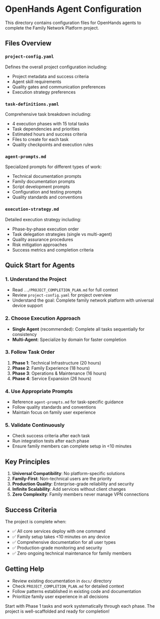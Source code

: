 # OpenHands Agent Configuration

This directory contains configuration files for OpenHands agents to complete the Family Network Platform project.

## Files Overview

### `project-config.yaml`
Defines the overall project configuration including:
- Project metadata and success criteria
- Agent skill requirements
- Quality gates and communication preferences
- Execution strategy preferences

### `task-definitions.yaml`
Comprehensive task breakdown including:
- 4 execution phases with 15 total tasks
- Task dependencies and priorities
- Estimated hours and success criteria
- Files to create for each task
- Quality checkpoints and execution rules

### `agent-prompts.md`
Specialized prompts for different types of work:
- Technical documentation prompts
- Family documentation prompts
- Script development prompts
- Configuration and testing prompts
- Quality standards and conventions

### `execution-strategy.md`
Detailed execution strategy including:
- Phase-by-phase execution order
- Task delegation strategies (single vs multi-agent)
- Quality assurance procedures
- Risk mitigation approaches
- Success metrics and completion criteria

## Quick Start for Agents

### 1. Understand the Project
- Read `../PROJECT_COMPLETION_PLAN.md` for full context
- Review `project-config.yaml` for project overview
- Understand the goal: Complete family network platform with universal device support

### 2. Choose Execution Approach
- **Single Agent** (recommended): Complete all tasks sequentially for consistency
- **Multi-Agent**: Specialize by domain for faster completion

### 3. Follow Task Order
1. **Phase 1**: Technical Infrastructure (20 hours)
2. **Phase 2**: Family Experience (18 hours)
3. **Phase 3**: Operations & Maintenance (16 hours)
4. **Phase 4**: Service Expansion (26 hours)

### 4. Use Appropriate Prompts
- Reference `agent-prompts.md` for task-specific guidance
- Follow quality standards and conventions
- Maintain focus on family user experience

### 5. Validate Continuously
- Check success criteria after each task
- Run integration tests after each phase
- Ensure family members can complete setup in <10 minutes

## Key Principles

1. **Universal Compatibility**: No platform-specific solutions
2. **Family-First**: Non-technical users are the priority
3. **Production Quality**: Enterprise-grade reliability and security
4. **Infinite Scalability**: Add services without client changes
5. **Zero Complexity**: Family members never manage VPN connections

## Success Criteria

The project is complete when:
- ✅ All core services deploy with one command
- ✅ Family setup takes <10 minutes on any device
- ✅ Comprehensive documentation for all user types
- ✅ Production-grade monitoring and security
- ✅ Zero ongoing technical maintenance for family members

## Getting Help

- Review existing documentation in `docs/` directory
- Check `PROJECT_COMPLETION_PLAN.md` for detailed context
- Follow patterns established in existing code and documentation
- Prioritize family user experience in all decisions

Start with Phase 1 tasks and work systematically through each phase. The project is well-scaffolded and ready for completion!